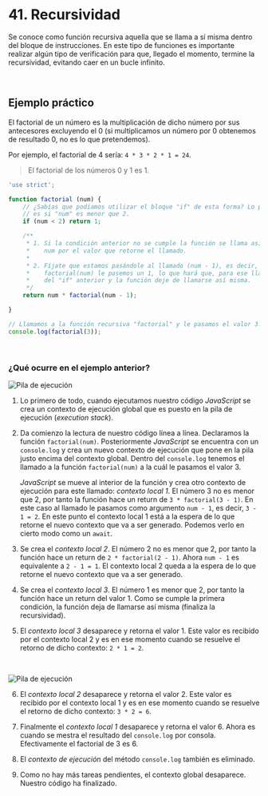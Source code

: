 # 41. Recursividad 

Se conoce como función recursiva aquella que se llama a sí misma dentro del bloque de instrucciones. En este tipo de funciones es importante realizar algún tipo de verificación para que, llegado el momento, termine la recursividad, evitando caer en un bucle infinito.

&nbsp;

## Ejemplo práctico

El factorial de un número es la multiplicación de dicho número por sus antecesores excluyendo el 0 (si multiplicamos un número por 0 obtenemos de resultado 0, no es lo que pretendemos).

Por ejemplo, el factorial de 4 sería: `4 * 3 * 2 * 1 = 24`.

> El factorial de los números 0 y 1 es 1.

```javascript
'use strict';

function factorial (num) {
    // ¿Sabías que podíamos utilizar el bloque "if" de esta forma? Lo primero que comprobamos
    // es si "num" es menor que 2.
    if (num < 2) return 1;

    /**
     * 1. Si la condición anterior no se cumple la función se llama así misma y multiplica la variable
     *    num por el valor que retorne el llamado.
     *
     * 2. Fíjate que estamos pasándole al llamado (num - 1), es decir, llegará un momento donde a
     *    factorial(num) le pasemos un 1, lo que hará que, para ese llamado, se cumpla la condición
     *    del "if" anterior y la función deje de llamarse así misma.
     */
    return num * factorial(num - 1);

}

// Llamamos a la función recursiva "factorial" y le pasamos el valor 3.
console.log(factorial(3));
```

&nbsp;

### ¿Qué ocurre en el ejemplo anterior?

![Pila de ejecución](https://firebasestorage.googleapis.com/v0/b/virtually-1f5e0.appspot.com/o/dashboard%2Fprofile%2F40831605186878_factorial-1.png?alt=media&token=68f87465-3661-4aa4-8a40-6de37aaae439)

1.  Lo primero de todo, cuando ejecutamos nuestro código *JavaScript* se crea un contexto de ejecución global que es puesto en la pila de ejecución (*execution stack*).

2.  Da comienzo la lectura de nuestro código línea a línea. Declaramos la función `factorial(num)`. Posteriormente *JavaScript* se encuentra con un `console.log` y crea un nuevo contexto de ejecución que pone en la pila justo encima del contexto global. Dentro del `console.log` tenemos el llamado a la función `factorial(num)` a la cuál le pasamos el valor 3.

    *JavaScript* se mueve al interior de la función y crea otro contexto de ejecución para este llamado: *contexto local 1*. El número 3 no es menor que 2, por tanto la función hace un return de `3 * factorial(3 - 1)`. En este caso al llamado le pasamos como argumento `num - 1`, es decir, `3 - 1 = 2`. En este punto el contexto local 1 está a la espera de lo que retorne el nuevo contexto que va a ser generado. Podemos verlo en cierto modo como un `await`.

3.  Se crea el *contexto local 2*. El número 2 no es menor que 2, por tanto la función hace un return de `2 * factorial(2 - 1)`. Ahora `num - 1`  es equivalente a `2 - 1 = 1`. El contexto local 2 queda a la espera de lo que retorne el nuevo contexto que va a ser generado.

4.  Se crea el *contexto local 3*. El número 1 es menor que 2, por tanto la función hace un return del valor 1. Como se cumple la primera condición, la función deja de llamarse así misma (finaliza la recursividad).

5.  El *contexto local 3* desaparece y retorna el valor 1. Este valor es recibido por el contexto local 2 y es en ese momento cuando se resuelve el retorno de dicho contexto: `2 * 1 = 2`.

&nbsp;

![Pila de ejecución](https://firebasestorage.googleapis.com/v0/b/virtually-1f5e0.appspot.com/o/dashboard%2Fprofile%2F85141605186890_factorial-2.png?alt=media&token=cc57416a-28d6-476d-86aa-8f37a3b01450)

6.  El *contexto local 2* desaparece y retorna el valor 2. Este valor es recibido por el contexto local 1 y es en ese momento cuando se resuelve el retorno de dicho contexto: `3 * 2 = 6`.

7.  Finalmente el *contexto local 1* desaparece y retorna el valor 6. Ahora es cuando se mestra el resultado del `console.log` por consola. Efectivamente el factorial de 3 es 6.

8.  El *contexto de ejecución* del método `console.log` también es eliminado.

9.  Como no hay más tareas pendientes, el contexto global desaparece. Nuestro código ha finalizado.



